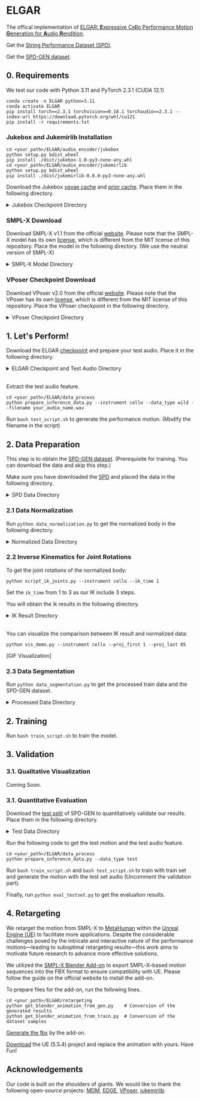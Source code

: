# ELGAR

The offical implementation of [ELGAR: **E**xpressive Ce**l**lo Performance Motion **G**eneration for **A**udio **R**endition]("https://arxiv.org/abs/2505.04203").

Get the [String Performance Dataset (SPD)]("").

Get the [SPD-GEN dataset]("").

<!-- Please visit our [project page]("") for more demos. -->

## 0. Requirements
We test our code with Python 3.11 and PyTorch 2.3.1 (CUDA 12.1)

```
conda create -n ELGAR python=3.11
conda activate ELGAR
pip install torch==2.3.1 torchvision==0.18.1 torchaudio==2.3.1 --index-url https://download.pytorch.org/whl/cu121
pip install -r requirements.txt
```

### Jukebox and Jukemirlib Installation
```
cd <your_path>/ELGAR/audio_encoder/jukebox
python setup.py bdist_wheel
pip install ./dist/jukebox-1.0-py3-none-any.whl
cd <your_path>/ELGAR/audio_encoder/jukemirlib
python setup.py bdist_wheel
pip install ./dist/jukemirlib-0.0.0-py3-none-any.whl
```

Download the Jukebox [vqvae cache]("https://openaipublic.azureedge.net/jukebox/models/5b/vqvae.pth.tar") and [prior cache]("https://openaipublic.azureedge.net/jukebox/models/5b/prior_level_2.pth.tar"). Place them in the following directory.

<details>
<summary>Jukebox Checkpoint Directory</summary>

```
ELGAR
|   ...
└───audio_encoder
│   └───model
│       |   vqvae.pth.tar
|       |   prior_level_2.pth.tar
```
</details>

### SMPL-X Download
Download SMPL-X v1.1 from the official [website]("https://smpl-x.is.tue.mpg.de/download.php"). Please note that the SMPL-X model has its own [license]("https://smpl-x.is.tue.mpg.de/modellicense.html"), which is different from the MIT license of this repository. Place the model in the following directory. (We use the neutral version of SMPL-X)

<details>
<summary>SMPL-X Model Directory</summary>

```
ELGAR
|   ...
└───model
│   ...
|   └───smplx
|       |   SMPLX_NEUTRAL.npz
|       |   ...
```
</details>

### VPoser Checkpoint Download
Download VPoser v2.0 from the official [website]("https://download.is.tue.mpg.de/download.php?domain=smplx&sfile=V02_05.zip"). Please note that the VPoser has its own [license]("https://smpl-x.is.tue.mpg.de/modellicense.html"), which is different from the MIT license of this repository. Place the VPoser checkpoint in the following directory.

<details>
<summary>VPoser Checkpoint Directory</summary>

```
ELGAR
|   ...
└───data_process
|   └───ik_joints
|       └───human_body_prior
|           └───models
|               └───V02_05
|               |   ...
```
</details>

## 1. Let's Perform!
Download the ELGAR [checkpoint]("") and prepare your test audio. Place it in the following directory.

<details>
<summary>ELGAR Checkpoint and Test Audio Directory</summary>

```
ELGAR
|   ...
└───dataset
|   └───wild_data
|       └───cello
|           └───audio
|               └───test.wav (Place your audio here!)
└───save
│   └───full
```
</details>
<br>

Extract the test audio feature.
```
cd <your_path>/ELGAR/data_process
python prepare_inference_data.py --instrument cello --data_type wild --filename your_audio_name.wav
```

Run `bash test_script.sh` to generate the performance motion. (Modify the filename in the script)

## 2. Data Preparation
This step is to obtain the [SPD-GEN dataset](""). (Prerequisite for training. You can download the data and skip this step.)

Make sure you have downloaded the [SPD]("") and placed the data in the following directory.

<details>
<summary>SPD Data Directory</summary>

```
ELGAR
|   ...
└───dataset
│   └───SPD
│       └───cello
|           └───hand_rot
|           └───kp3d
```
</details>

### 2.1 Data Normalization
Run `python data_normalization.py` to get the normalized body in the following directory.

<details>
<summary>Normalized Data Directory</summary>

```
ELGAR
└───data_process
|   |   ...
│   │   data_normalization.py
│   └───train_data
│       └───wholebody_normalized
|           |   cello01.json
|           |   cello02.json
|           |   ...
|           |   cello85.json
```
</details>

### 2.2 Inverse Kinematics for Joint Rotations
To get the joint rotations of the normalized body:
```
python script_ik_joints.py --instrument cello --ik_time 1
```

Set the `ik_time` from 1 to 3 as our IK include 3 steps.

You will obtain the ik results in the following directory.

<details>
<summary>IK Result Directory</summary>

```
ELGAR
└───data_process
│   └───ik_joints
|       |   ...
|       |   script_ik_joints.py
│       └───results
|           |   body_cello01_round_1.pkl  # ik_time 1
|           |   body_cello01_round_2.pkl  # ik_time 2
|           |   body_cello01_calc.pkl     # ik_time 3
|           |   ...
```
</details>
<br>

You can visualize the comparison between IK result and normalized data:
```
python vis_demo.py --instrument cello --proj_first 1 --proj_last 85
```

[GIF Visualization]

### 2.3 Data Segmentation
Run `python data_segmentation.py` to get the processed train data and the SPD-GEN dataset.

<details>
<summary>Processed Data Directory</summary>

```
ELGAR
└───data_process
|   |   ...
│   │   data_normalization.py
│   └───train_data
│       └───wholebody_normalized
|       └───wholebody_processed
|           |   audio.npy
|           |   motion.hdf5
```

</details>


## 2. Training
Run `bash train_script.sh` to train the model.



## 3. Validation

### 3.1. Qualitative Visualization
Coming Soon.

### 3.1. Quantitative Evaluation
Download the [test split]("") of SPD-GEN to quantitatively validate our results. Place them in the following directory.

<details>
<summary>Test Data Directory</summary>

```
ELGAR
|   ...
└───dataset
│   └───SPD-GEN
│       └───test_data
│           └───cello
|               └───audio
|               └───motion(optional, but recommend)
```
</details>

Run the following code to get the test motion and the test audio feature.
```
cd <your_path>/ELGAR/data_process
python prepare_inference_data.py --data_type test
```

Run `bash train_script.sh` and `bash test_script.sh` to train with train set and generate the motion with the test set audio (Uncomment the validation part).

Finally, run `python eval_testset.py` to get the evaluation results.

## 4. Retargeting

We retarget the motion from SMPL-X to [MetaHuman]("https://www.metahuman.com/") within the [Unreal Engine (UE)]("https://www.unrealengine.com/") to facilitate more applications. Despite the considerable challenges posed by the intricate and interactive nature of the performance motions—leading to suboptimal retargeting results—this work aims to motivate future research to advance more effective solutions.

We utilized the [SMPL-X Blender Add-on]("https://gitlab.tuebingen.mpg.de/jtesch/smplx_blender_addon") to export SMPL-X–based motion sequences into the FBX format to ensure compatibility with UE. Please follow the guide on the official website to install the add-on.

To prepare files for the add-on, run the following lines.
```
cd <your_path>/ELGAR/retargeting
python get_blender_animation_from_gen.py    # Conversion of the generated results
python get_blender_animation_from_train.py  # Conversion of the dataset samples
```

[Generate the fbx]("") by the add-on.

[Download]("") the UE (5.5.4) project and replace the animation with yours. Have Fun!


## Acknowledgements
Our code is built on the shoulders of giants. We would like to thank the following open-source projects: [MDM](https://github.com/GuyTevet/motion-diffusion-model), [EDGE](https://github.com/Stanford-TML/EDGE), [VPoser](https://github.com/nghorbani/human_body_prior), [jukemirlib](https://github.com/rodrigo-castellon/jukemirlib).

